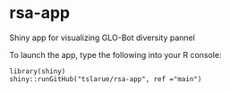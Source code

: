 # rsa-app

Shiny app for visualizing GLO-Bot diversity pannel

To launch the app, type the following into your R console:

```
library(shiny)
shiny::runGitHub("tslarue/rsa-app", ref ="main")
```
